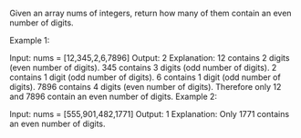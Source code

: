 Given an array nums of integers, return how many of them contain an even number of digits.

 

Example 1:

Input: nums = [12,345,2,6,7896]
Output: 2
Explanation: 
12 contains 2 digits (even number of digits). 
345 contains 3 digits (odd number of digits). 
2 contains 1 digit (odd number of digits). 
6 contains 1 digit (odd number of digits). 
7896 contains 4 digits (even number of digits). 
Therefore only 12 and 7896 contain an even number of digits.
Example 2:

Input: nums = [555,901,482,1771]
Output: 1 
Explanation: 
Only 1771 contains an even number of digits.